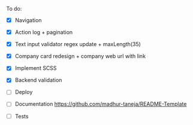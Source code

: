 

To do:

- [x] Navigation
- [x] Action log + pagination
- [x] Text input validator regex update + maxLength(35)
- [x] Company card redesign + company web url with link
- [x] Implement SCSS
- [x] Backend validation
- [ ] Deploy
- [ ] Documentation https://github.com/madhur-taneja/README-Template
- [ ] Tests

